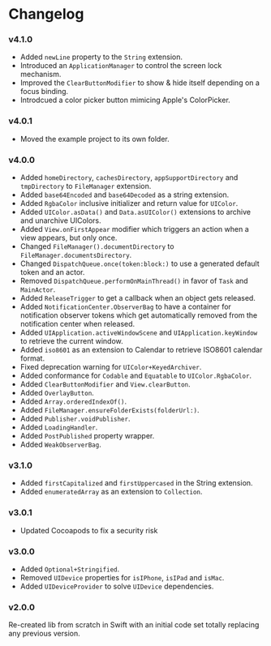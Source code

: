 # Changelog

### v4.1.0

- Added `newLine` property to the `String` extension.
- Introduced an `ApplicationManager` to control the screen lock mechanism.
- Improved the `ClearButtonModifier` to show & hide itself depending on a focus binding.
- Introdcued a color picker button mimicing Apple's ColorPicker.

### v4.0.1

- Moved the example project to its own folder.

### v4.0.0

- Added `homeDirectory`, `cachesDirectory`, `appSupportDirectory` and `tmpDirectory` to `FileManager` extension.
- Added `base64Encoded` and `base64Decoded` as a string extension.
- Added `RgbaColor` inclusive initializer and return value for `UIColor`.
- Added `UIColor.asData()` and `Data.asUIColor()` extensions to archive and unarchive UIColors.
- Added `View.onFirstAppear` modifier which triggers an action when a view appears, but only once.
- Changed `FileManager().documentDirectory` to `FileManager.documentsDirectory`.
- Changed `DispatchQueue.once(token:block:)` to use a generated default token and an actor.
- Removed `DispatchQueue.performOnMainThread()` in favor of `Task` and `MainActor`.
- Added `ReleaseTrigger` to get a callback when an object gets released.
- Added `NotificationCenter.ObserverBag` to have a container for notification observer tokens which get automatically removed from the notification center when released.
- Added `UIApplication.activeWindowScene` and `UIApplication.keyWindow` to retrieve the current window.
- Added `iso8601` as an extension to Calendar to retrieve ISO8601 calendar format.
- Fixed deprecation warning for `UIColor+KeyedArchiver`.
- Added conformance for `Codable` and `Equatable` to `UIColor.RgbaColor`.
- Added `ClearButtonModifier` and `View.clearButton`.
- Added `OverlayButton`.
- Added `Array.orderedIndexOf()`.
- Added `FileManager.ensureFolderExists(folderUrl:)`.
- Added `Publisher.voidPublisher`.
- Added `LoadingHandler`.
- Added `PostPublished` property wrapper.
- Added `WeakObserverBag`.


### v3.1.0

- Added `firstCapitalized` and `firstUppercased` in the String extension.
- Added `enumeratedArray` as an extension to `Collection`.

### v3.0.1

- Updated Cocoapods to fix a security risk

### v3.0.0

- Added `Optional+Stringified`.
- Removed `UIDevice` properties for `isIPhone`, `isIPad` and `isMac`.
- Added `UIDeviceProvider` to solve `UIDevice` dependencies.

### v2.0.0

Re-created lib from scratch in Swift with an initial code set totally replacing any previous version.
